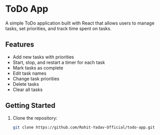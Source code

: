 # ToDo App

A simple ToDo application built with React that allows users to manage tasks, set priorities, and track time spent on tasks.

## Features

- Add new tasks with priorities
- Start, stop, and restart a timer for each task
- Mark tasks as complete
- Edit task names
- Change task priorities
- Delete tasks
- Clear all tasks

## Getting Started

1. Clone the repository:

   ```bash
   git clone https://github.com/Rohit-Yadav-Official/todo-app.git
